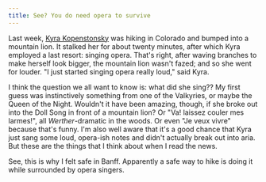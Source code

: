 ```yaml
---
title: See? You do need opera to survive
---
```


Last week, [Kyra Kopenstonsky](http://www.outdoorlife.com/blogs/newshound/colorado-hiker-sings-opera-fends-mountain-lion-attack) was hiking in Colorado and bumped into a mountain lion. It stalked her for about twenty minutes, after which Kyra employed a last resort: singing opera. That's right, after waving branches to make herself look bigger, the mountain lion wasn't fazed; and so she went for louder. "I just started singing opera really loud," said Kyra.

I think the question we all want to know is: what did she sing?? My first guess was instinctively something from one of the Valkyries, or maybe the Queen of the Night. Wouldn't it have been amazing, though, if she broke out into the Doll Song in front of a mountain lion? Or "Va! laissez couler mes larmes!", all _Werther_-dramatic in the woods. Or even "Je veux vivre" because that's funny. I'm also well aware that it's a good chance that Kyra just sang some loud, opera-ish notes and didn't actually break out into aria. But these are the things that I think about when I read the news.

See, this is why I felt safe in Banff. Apparently a safe way to hike is doing it while surrounded by opera singers.
